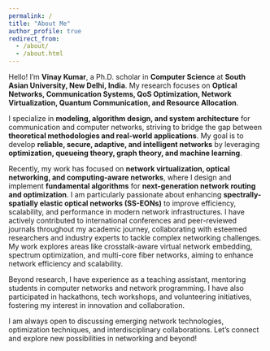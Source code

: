 ```yaml
---
permalink: /
title: "About Me"
author_profile: true
redirect_from: 
  - /about/
  - /about.html
---
```

Hello! I’m **Vinay Kumar**, a Ph.D. scholar in **Computer Science** at **South Asian University, New Delhi, India**. My research focuses on **Optical Networks, Communication Systems, QoS Optimization, Network Virtualization, Quantum Communication, and Resource Allocation**.  

I specialize in **modeling, algorithm design, and system architecture** for communication and computer networks, striving to bridge the gap between **theoretical methodologies and real-world applications**. My goal is to develop **reliable, secure, adaptive, and intelligent networks** by leveraging **optimization, queueing theory, graph theory, and machine learning**.  

Recently, my work has focused on **network virtualization, optical networking, and computing-aware networks**, where I design and implement **fundamental algorithms** for **next-generation network routing and optimization**. I am particularly passionate about enhancing **spectrally-spatially elastic optical networks (SS-EONs)** to improve efficiency, scalability, and performance in modern network infrastructures.
I have actively contributed to international conferences and peer-reviewed journals throughout my academic journey, collaborating with esteemed researchers and industry experts to tackle complex networking challenges. My work explores areas like crosstalk-aware virtual network embedding, spectrum optimization, and multi-core fiber networks, aiming to enhance network efficiency and scalability.

Beyond research, I have experience as a teaching assistant, mentoring students in computer networks and network programming. I have also participated in hackathons, tech workshops, and volunteering initiatives, fostering my interest in innovation and collaboration.

I am always open to discussing emerging network technologies, optimization techniques, and interdisciplinary collaborations. Let’s connect and explore new possibilities in networking and beyond!
